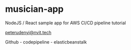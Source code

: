 # musician-app
NodeJS / React sample app for AWS CI/CD pipeline tutorial

peterudenyi@nvit.tech 

Github - codepipeline - elasticbeanstalk 
